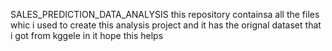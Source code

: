 SALES_PREDICTION_DATA_ANALYSIS
this repository containsa all the files whic i used to create this analysis project and it has the orignal dataset that i got from kggele in it hope this helps
